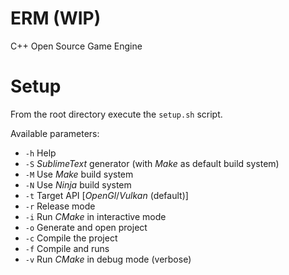 # ERM (WIP)
C++ Open Source Game Engine

# Setup
From the root directory execute the `setup.sh` script.

Available parameters:
- `-h` Help
- `-S` *SublimeText* generator (with *Make* as default build system)
- `-M` Use *Make* build system
- `-N` Use *Ninja* build system
- `-t` Target API [*OpenGl*/*Vulkan* (default)]
- `-r` Release mode
- `-i` Run *CMake* in interactive mode
- `-o` Generate and open project
- `-c` Compile the project
- `-f` Compile and runs
- `-v` Run *CMake* in debug mode (verbose)
